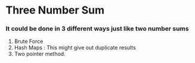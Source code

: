 # Three Number Sum
### It could be done in 3 different ways just like two number sums
1. Brute Force
2. Hash Maps : This might give out duplicate results
3. Two pointer method.
